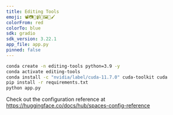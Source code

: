 ```yaml
---
title: Editing Tools
emoji: 📽️📷🎥📹🎦🖼️🎨🖌️
colorFrom: red
colorTo: blue
sdk: gradio
sdk_version: 3.22.1
app_file: app.py
pinned: false
---
```


```bash
conda create -n editing-tools python=3.9 -y
conda activate editing-tools
conda install -c "nvidia/label/cuda-11.7.0" cuda-toolkit cuda
pip install -r requirements.txt
python app.py
```

Check out the configuration reference at https://huggingface.co/docs/hub/spaces-config-reference
